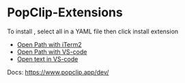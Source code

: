 # PopClip-Extensions

To install , select all in a YAML file then click install extension

* [Open Path with iTerm2](./Open-path-with-iTerm2.yaml)
* [Open Path with VS-code](./Open-path-with-VS-Code.yaml)
* [Open text in VS-code](./Open-text-in-VS-code.yaml)

Docs: https://www.popclip.app/dev/
